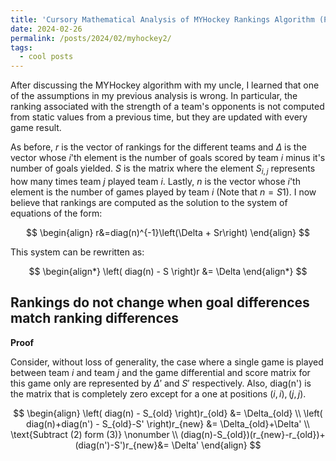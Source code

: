 ```yaml
---
title: 'Cursory Mathematical Analysis of MYHockey Rankings Algorithm (Part 2)'
date: 2024-02-26
permalink: /posts/2024/02/myhockey2/
tags:
  - cool posts
---
```


After discussing the MYHockey algorithm with my uncle, I learned that one of the assumptions in my previous analysis is wrong. In particular, the ranking associated with the strength of a team's opponents is not computed from static values from a previous time, but they are updated with every game result.

As before, $r$ is the vector of rankings for the different teams and $\Delta$ is the vector whose $i$'th element is the number of goals scored by team $i$ minus it's number of goals yielded. $S$ is the matrix where the element $S_{i,j}$ represents how many times team $j$ played team $i$. Lastly, $n$ is the vector whose $i$'th element is the number of games played by team $i$ (Note that $n=S1$). I now believe that rankings are computed as the solution to the system of equations of the form:

$$
\begin{align}
r&=diag(n)^{-1}\left(\Delta + Sr\right)
\end{align}
$$

This system can be rewritten as:

$$
\begin{align*}
\left( diag(n) - S \right)r &= \Delta
\end{align*}
$$

Rankings do not change when goal differences match ranking differences
------------
<b>Proof</b>

Consider, without loss of generality, the case where a single game is played between team $i$ and team $j$ and the game differential and score matrix for this game only are represented by $\Delta'$ and $S'$ respectively. Also, diag(n') is the matrix that is completely zero except for a one at positions $(i,i),(j,j)$.

$$
\begin{align}
\left( diag(n) - S_{old} \right)r_{old} &= \Delta_{old} \\
\left( diag(n)+diag(n') - S_{old}-S' \right)r_{new} &= \Delta_{old}+\Delta' \\
\text{Subtract (2) form (3)} \nonumber \\
(diag(n)-S_{old})(r_{new}-r_{old})+(diag(n')-S')r_{new}&= \Delta'
\end{align}
$$
